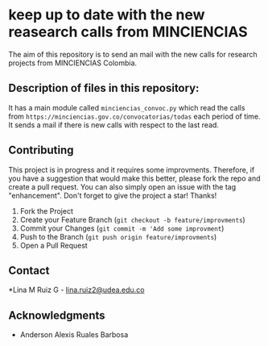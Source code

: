 # keep up to date with the new reasearch calls from MINCIENCIAS

The aim of this repository is to send an mail with the new calls for research projects from MINCIENCIAS Colombia. 


## Description of files in this repository:

It has a main module called `minciencias_convoc.py` which read the calls from `https://minciencias.gov.co/convocatorias/todas` each period of time. It sends a mail if there is new calls with respect to the last read. 

## Contributing

This project is in progress and it requires some improvments. Therefore, if you have a suggestion that would make this better, please fork the repo and create a pull request. You can also simply open an issue with the tag "enhancement". Don't forget to give the project a star! Thanks!

1. Fork the Project
2. Create your Feature Branch (`git checkout -b feature/improvments`)
3. Commit your Changes (`git commit -m 'Add some improvment`)
4. Push to the Branch (`git push origin feature/improvments`)
5. Open a Pull Request

## Contact

*Lina M Ruiz G - lina.ruiz2@udea.edu.co

## Acknowledgments
* Anderson Alexis Ruales Barbosa 

    
    
    
    
   




